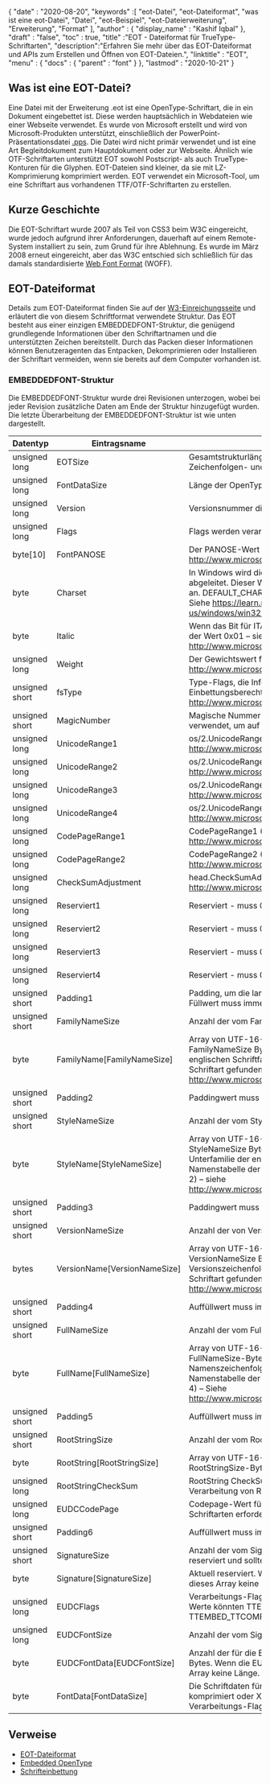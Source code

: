 {
  "date" : "2020-08-20",
  "keywords" :[ "eot-Datei", "eot-Dateiformat", "was ist eine eot-Datei", "Datei", "eot-Beispiel", "eot-Dateierweiterung", "Erweiterung", "Format" ],
  "author" : {
    "display_name" : "Kashif Iqbal"
},
  "draft" : "false",
  "toc" : true,
  "title" :"EOT - Dateiformat für TrueType-Schriftarten",
  "description":"Erfahren Sie mehr über das EOT-Dateiformat und APIs zum Erstellen und Öffnen von EOT-Dateien.",
  "linktitle" : "EOT",
  "menu" : {
    "docs" : {
      "parent" : "font"
}
},
  "lastmod" : "2020-10-21"
}

## Was ist eine EOT-Datei?

Eine Datei mit der Erweiterung .eot ist eine OpenType-Schriftart, die in ein Dokument eingebettet ist. Diese werden hauptsächlich in Webdateien wie einer Webseite verwendet. Es wurde von Microsoft erstellt und wird von Microsoft-Produkten unterstützt, einschließlich der PowerPoint-Präsentationsdatei [.pps](/de/presentation/pps). Die Datei wird nicht primär verwendet und ist eine Art Begleitdokument zum Hauptdokument oder zur Webseite. Ähnlich wie OTF-Schriftarten unterstützt EOT sowohl Postscript- als auch TrueType-Konturen für die Glyphen. EOT-Dateien sind kleiner, da sie mit LZ-Komprimierung komprimiert werden. EOT verwendet ein Microsoft-Tool, um eine Schriftart aus vorhandenen TTF/OTF-Schriftarten zu erstellen.

## Kurze Geschichte

Die EOT-Schriftart wurde 2007 als Teil von CSS3 beim W3C eingereicht, wurde jedoch aufgrund ihrer Anforderungen, dauerhaft auf einem Remote-System installiert zu sein, zum Grund für ihre Ablehnung. Es wurde im März 2008 erneut eingereicht, aber das W3C entschied sich schließlich für das damals standardisierte [Web Font Format](/de/font/woff/) (WOFF).

## EOT-Dateiformat

Details zum EOT-Dateiformat finden Sie auf der [W3-Einreichungsseite](https://www.w3.org/Submission/EOT/#FileFormat) und erläutert die von diesem Schriftformat verwendete Struktur. Das EOT besteht aus einer einzigen EMBEDDEDFONT-Struktur, die genügend grundlegende Informationen über den Schriftartnamen und die unterstützten Zeichen bereitstellt. Durch das Packen dieser Informationen können Benutzeragenten das Entpacken, Dekomprimieren oder Installieren der Schriftart vermeiden, wenn sie bereits auf dem Computer vorhanden ist.

### EMBEDDEDFONT-Struktur
Die EMBEDDEDFONT-Struktur wurde drei Revisionen unterzogen, wobei bei jeder Revision zusätzliche Daten am Ende der Struktur hinzugefügt wurden. Die letzte Überarbeitung der EMBEDDEDFONT-Struktur ist wie unten dargestellt.

|Datentyp|Eintragsname|Beschreibung|
---|---|---|
|unsigned long|EOTSize|Gesamtstrukturlänge in Bytes (einschließlich Zeichenfolgen- und Schriftartdaten)|
|unsigned long|FontDataSize|Länge der OpenType-Schriftart (FontData) in Bytes|
|unsigned long|Version|Versionsnummer dieses Formats - 0x00020002|
|unsigned long|Flags|Flags werden verarbeitet|
|byte[10]|FontPANOSE|Der PANOSE-Wert für diese Schriftart – Siehe http://www.microsoft.com/typography/otspec/os2.htm#pan|
|byte|Charset|In Windows wird dies von TEXTMETRIC.tmCharSet abgeleitet. Dieser Wert gibt den Zeichensatz der Schriftart an. DEFAULT_CHARSET (0x01) gibt keine Präferenz an. - Siehe https://learn.microsoft.com/en-us/windows/win32/api/wingdi/ns-wingdi-textmetrica|
|byte|Italic|Wenn das Bit für ITALIC in OS/2.fsSelection gesetzt ist, ist der Wert 0x01 – siehe http://www.microsoft.com/typography/otspec/os2.htm#fss|
|unsigned long|Weight|Der Gewichtswert für diese Schriftart – Siehe http://www.microsoft.com/typography/otspec/os2.htm#wtc|
|unsigned short|fsType|Type-Flags, die Informationen über Einbettungsberechtigungen bereitstellen – Siehe http://www.microsoft.com/typography/otspec/os2.htm#fst|
|unsigned short|MagicNumber|Magische Nummer für EOT-Datei - 0x504C. Wird verwendet, um auf Datenbeschädigung zu prüfen.|
|unsigned long|UnicodeRange1|os/2.UnicodeRange1 (Bits 0-31) – Siehe http://www.microsoft.com/typography/otspec/os2.htm#ur|
|unsigned long|UnicodeRange2|os/2.UnicodeRange2 (Bits 32-63) – Siehe http://www.microsoft.com/typography/otspec/os2.htm#ur|
|unsigned long|UnicodeRange3|os/2.UnicodeRange3 (Bits 64-95) – Siehe http://www.microsoft.com/typography/otspec/os2.htm#ur|
|unsigned long|UnicodeRange4|os/2.UnicodeRange4 (Bits 96-127) – Siehe http://www.microsoft.com/typography/otspec/os2.htm#ur|
|unsigned long|CodePageRange1|CodePageRange1 (Bits 0–31) – Siehe http://www.microsoft.com/typography/otspec/os2.htm#cpr|
|unsigned long|CodePageRange2|CodePageRange2 (Bits 32–63) – Siehe http://www.microsoft.com/typography/otspec/os2.htm#cpr|
|unsigned long|CheckSumAdjustment|head.CheckSumAdjustment – Siehe http://www.microsoft.com/typography/otspec/head.htm|
|unsigned long|Reserviert1|Reserviert - muss 0 sein|
|unsigned long|Reserviert2|Reserviert - muss 0 sein|
|unsigned long|Reserviert3|Reserviert - muss 0 sein|
|unsigned long|Reserviert4|Reserviert - muss 0 sein|
|unsigned short|Padding1|Padding, um die lange Ausrichtung beizubehalten. Der Füllwert muss immer auf 0x0000 gesetzt werden.|
|unsigned short|FamilyNameSize|Anzahl der vom FamilyName-Array verwendeten Bytes|
|byte|FamilyName[FamilyNameSize]|Array von UTF-16-Zeichen mit der Länge von FamilyNameSize Bytes. Dies ist die Zeichenkette der englischen Schriftfamilie, die in der Namenstabelle der Schriftart gefunden wird (Namens-ID = 1) – siehe http://www.microsoft.com/typography/otspec/name.htm|
|unsigned short|Padding2|Paddingwert muss immer auf 0x0000 gesetzt werden.|
|unsigned short|StyleNameSize|Anzahl der vom StyleName verwendeten Bytes|
|byte|StyleName[StyleNameSize]|Array von UTF-16-Zeichen mit der Länge von StyleNameSize Bytes. Dies ist die Zeichenkette der Unterfamilie der englischen Schriftart, die in der Namenstabelle der Schriftart gefunden wird (Namens-ID = 2) – siehe http://www.microsoft.com/typography/otspec/name.htm|
|unsigned short|Padding3|Paddingwert muss immer auf 0x0000 gesetzt werden.|
|unsigned short|VersionNameSize|Anzahl der von VersionName verwendeten Bytes|
|bytes|VersionName[VersionNameSize]|Array von UTF-16-Zeichen mit der Länge von VersionNameSize Bytes. Dies ist die englischsprachige Versionszeichenfolge, die in der Namenstabelle der Schriftart gefunden wird (Namens-ID = 5) – siehe http://www.microsoft.com/typography/otspec/name.htm|
|unsigned short|Padding4|Auffüllwert muss immer auf 0x0000 gesetzt werden.|
|unsigned short|FullNameSize|Anzahl der vom FullName verwendeten Bytes|
|byte|FullName[FullNameSize]|Array von UTF-16-Zeichen mit der Länge von FullNameSize-Bytes. Dies ist die vollständige Namenszeichenfolge in englischer Sprache, die in der Namenstabelle der Schriftart gefunden wird (Namens-ID = 4) – Siehe http://www.microsoft.com/typography/otspec/name.htm|
|unsigned short|Padding5|Auffüllwert muss immer auf 0x0000 gesetzt werden.|
|unsigned short|RootStringSize|Anzahl der vom RootString-Array verwendeten Bytes|
|byte|RootString[RootStringSize]|Array von UTF-16-Zeichen mit der Länge von RootStringSize-Bytes.|
|unsigned long|RootStringCheckSum|RootString CheckSum-Wert. Siehe Algorithmus zur Verarbeitung von RootStringChecksum unten.|
|unsigned long|EUDCCodePage|Codepage-Wert für die Unterstützung von EUDC-Schriftarten erforderlich.|
|unsigned short|Padding6|Auffüllwert muss immer auf 0x0000 gesetzt werden.|
|unsigned short|SignatureSize|Anzahl der vom Signatur-Array verwendeten Bytes. Derzeit reserviert und sollte auf 0x0000 gesetzt werden.|
|byte|Signature[SignatureSize]|Aktuell reserviert. Wenn die SignatureSize 0x0000 ist, hat dieses Array keine Länge.|
|unsigned long|EUDCFlags|Verarbeitungs-Flags für die EUDC-Schriftart. Typische Werte könnten TTEMBED_XORENCRYPTDATA und TTEMBED_TTCOMPRESSED sein.|
|unsigned long|EUDCFontSize|Anzahl der vom Signatur-Array verwendeten Bytes.|
|byte|EUDCFontData[EUDCFontSize]|Anzahl der für die EUDC-Schriftartdaten verwendeten Bytes. Wenn die EUDCFontSize 0x00000000 ist, hat dieses Array keine Länge.|
|byte|FontData[FontDataSize]|Die Schriftdaten für diese EOT-Datei. Die Daten können komprimiert oder XOR-verschlüsselt sein, wie durch die Verarbeitungs-Flags angegeben.|

## Verweise

* [EOT-Dateiformat](https://www.w3.org/Submission/EOT/)
* [Embedded OpenType](https://en.wikipedia.org/wiki/Embedded_OpenType)
* [Schrifteinbettung](https://en.wikipedia.org/wiki/Font_embedding)

